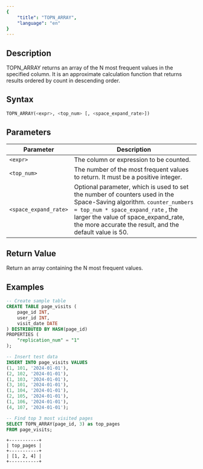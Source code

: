 ```yaml
---
{
    "title": "TOPN_ARRAY",
    "language": "en"
}
---
```


## Description

TOPN_ARRAY returns an array of the N most frequent values in the specified column. It is an approximate calculation function that returns results ordered by count in descending order.

## Syntax

```sql
TOPN_ARRAY(<expr>, <top_num> [, <space_expand_rate>])
```

## Parameters

| Parameter | Description |
| -- | -- |
| `<expr>` | The column or expression to be counted. |
| `<top_num>` | The number of the most frequent values to return. It must be a positive integer. |
| `<space_expand_rate>` | Optional parameter, which is used to set the number of counters used in the Space-Saving algorithm. `counter_numbers = top_num * space_expand_rate` , the larger the value of space_expand_rate, the more accurate the result, and the default value is 50. |

## Return Value

Return an array containing the N most frequent values.

## Examples
```sql
-- Create sample table
CREATE TABLE page_visits (
    page_id INT,
    user_id INT,
    visit_date DATE
) DISTRIBUTED BY HASH(page_id)
PROPERTIES (
    "replication_num" = "1"
);

-- Insert test data
INSERT INTO page_visits VALUES
(1, 101, '2024-01-01'),
(2, 102, '2024-01-01'),
(1, 103, '2024-01-01'),
(3, 101, '2024-01-01'),
(1, 104, '2024-01-01'),
(2, 105, '2024-01-01'),
(1, 106, '2024-01-01'),
(4, 107, '2024-01-01');

-- Find top 3 most visited pages
SELECT TOPN_ARRAY(page_id, 3) as top_pages
FROM page_visits;
```

```text
+-----------+
| top_pages |
+-----------+
| [1, 2, 4] |
+-----------+
```
